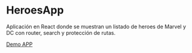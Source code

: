 # HeroesApp

Aplicación en React donde se muestran un listado de heroes de Marvel y DC con router, search y protección de rutas.

[Demo APP](http://heroesapp.gumidev.com)